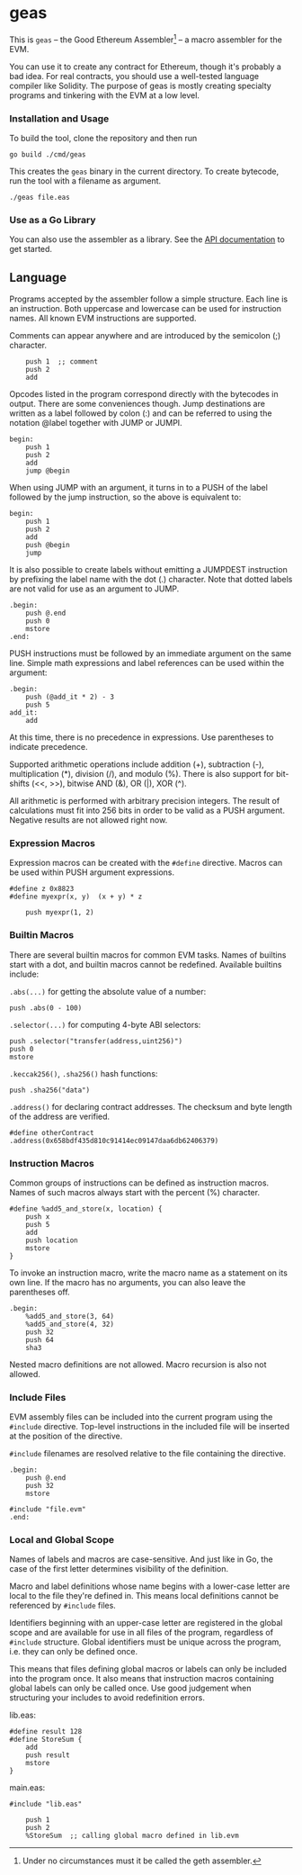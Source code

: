 # geas

This is `geas` – the Good Ethereum Assembler[^1] – a macro assembler for the EVM.

You can use it to create any contract for Ethereum, though it's probably a bad idea.
For real contracts, you should use a well-tested language compiler like Solidity.
The purpose of geas is mostly creating specialty programs and tinkering with the EVM
at a low level.

### Installation and Usage

To build the tool, clone the repository and then run

	go build ./cmd/geas

This creates the `geas` binary in the current directory. To create bytecode, run the tool
with a filename as argument.

	./geas file.eas

### Use as a Go Library

You can also use the assembler as a library. See the [API documentation](https://pkg.go.dev/github.com/fjl/geas/asm)
to get started.

## Language

Programs accepted by the assembler follow a simple structure. Each line is an instruction.
Both uppercase and lowercase can be used for instruction names. All known EVM instructions
are supported.

Comments can appear anywhere and are introduced by the semicolon (;) character.

		push 1  ;; comment
		push 2
		add

Opcodes listed in the program correspond directly with the bytecodes in output. There are
some conveniences though. Jump destinations are written as a label followed by colon (:)
and can be referred to using the notation @label together with JUMP or JUMPI.

	begin:
		push 1
		push 2
		add
		jump @begin

When using JUMP with an argument, it turns in to a PUSH of the label followed by the jump
instruction, so the above is equivalent to:

	begin:
		push 1
		push 2
		add
		push @begin
		jump

It is also possible to create labels without emitting a JUMPDEST instruction by prefixing
the label name with the dot (.) character. Note that dotted labels are not valid for use
as an argument to JUMP.

	.begin:
		push @.end
		push 0
		mstore
	.end:

PUSH instructions must be followed by an immediate argument on the same line. Simple math
expressions and label references can be used within the argument:

	.begin:
		push (@add_it * 2) - 3
		push 5
	add_it:
		add

At this time, there is no precedence in expressions. Use parentheses to indicate precedence.

Supported arithmetic operations include addition (+), subtraction (-), multiplication (*),
division (/), and modulo (%). There is also support for bit-shifts (<<, >>), bitwise AND
(&), OR (|), XOR (^).

All arithmetic is performed with arbitrary precision integers. The result of calculations
must fit into 256 bits in order to be valid as a PUSH argument. Negative results are not
allowed right now.

### Expression Macros

Expression macros can be created with the `#define` directive. Macros can be used within
PUSH argument expressions.

	#define z 0x8823
	#define myexpr(x, y)  (x + y) * z

		push myexpr(1, 2)

### Builtin Macros

There are several builtin macros for common EVM tasks. Names of builtins start with a dot,
and builtin macros cannot be redefined. Available builtins include:

`.abs(...)` for getting the absolute value of a number:

	push .abs(0 - 100)

`.selector(...)` for computing 4-byte ABI selectors:

	push .selector("transfer(address,uint256)")
	push 0
	mstore

`.keccak256()`, `.sha256()` hash functions:

	push .sha256("data")

`.address()` for declaring contract addresses. The checksum and byte length of the address
are verified.

	#define otherContract .address(0x658bdf435d810c91414ec09147daa6db62406379)

### Instruction Macros

Common groups of instructions can be defined as instruction macros. Names of such macros
always start with the percent (%) character.

	#define %add5_and_store(x, location) {
		push x
		push 5
		add
		push location
		mstore
	}

To invoke an instruction macro, write the macro name as a statement on its own line. If
the macro has no arguments, you can also leave the parentheses off.

	.begin:
		%add5_and_store(3, 64)
		%add5_and_store(4, 32)
		push 32
		push 64
		sha3

Nested macro definitions are not allowed. Macro recursion is also not allowed.

### Include Files

EVM assembly files can be included into the current program using the `#include`
directive. Top-level instructions in the included file will be inserted at the position of
the directive.

`#include` filenames are resolved relative to the file containing the directive.

	.begin:
		push @.end
		push 32
		mstore

	#include "file.evm"
	.end:

### Local and Global Scope

Names of labels and macros are case-sensitive. And just like in Go, the case of the first
letter determines visibility of the definition.

Macro and label definitions whose name begins with a lower-case letter are local to the
file they're defined in. This means local definitions cannot be referenced by `#include`
files.

Identifiers beginning with an upper-case letter are registered in the global scope and are
available for use in all files of the program, regardless of `#include` structure. Global
identifiers must be unique across the program, i.e. they can only be defined once.

This means that files defining global macros or labels can only be included into the
program once. It also means that instruction macros containing global labels can only be
called once. Use good judgement when structuring your includes to avoid redefinition
errors.

lib.eas:

	#define result 128
	#define StoreSum {
		add
		push result
		mstore
	}

main.eas:

	#include "lib.eas"

		push 1
		push 2
		%StoreSum  ;; calling global macro defined in lib.evm

[^1]: Under no circumstances must it be called the geth assembler.
